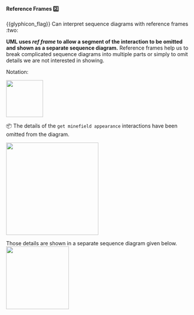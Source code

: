 <div id="title">

#### Reference Frames :two:

</div>
<span id="outcomes">{{glyphicon_flag}} Can interpret sequence diagrams with reference frames :two:</span>

<div id="body">

**UML uses _ref frame_ to allow a segment of the interaction to be omitted and shown as a separate sequence diagram.** Reference frames help us to break complicated sequence diagrams into multiple parts or simply to omit details we are not interested in showing.

Notation:

<img src="{{baseUrl}}/uml/sequenceDiagrams/referenceFrames/images/notation.png" height="100" />
<p/>

<tip-box>

:package: The details of the `get minefield appearance` interactions have been omitted from the diagram.

<img src="{{baseUrl}}/uml/sequenceDiagrams/referenceFrames/images/playerTextLogic.png" height="250" />
<p/>

Those details are shown in a separate sequence diagram given below.<br>
<img src="{{baseUrl}}/uml/sequenceDiagrams/referenceFrames/images/textLogic.png" height="170" />
<p/>

</tip-box>

</div>

<div id="extras">
</div>